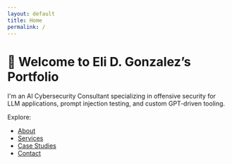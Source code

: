 ```yaml
---
layout: default
title: Home
permalink: /
---
```


# 👋 Welcome to Eli D. Gonzalez’s Portfolio

I'm an AI Cybersecurity Consultant specializing in offensive security for LLM applications, prompt injection testing, and custom GPT-driven tooling.

Explore:
- [About](/about/)
- [Services](/services/)
- [Case Studies](/case-studies/)
- [Contact](/contact/)